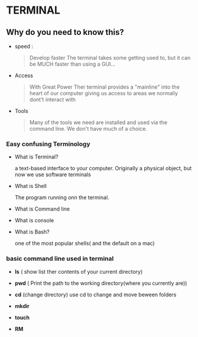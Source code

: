 # TERMINAL

## Why do you need to know this?

- speed :
  > Develop faster
  > The terminal takes some getting used to, but it can be MUCH faster than using a GUI...
- Access
  > With Great Power
  > Ther terminal provides a "mainline" into the heart of our computer giving us access to areas we normally dont't interact with
- Tools
  > Many of the tools we need are installed and used via the command line.
  > We don't have much of a choice.

### Easy confusing Terminology

- What is Terminal?

  a text-based interface to your computer. Originally a physical object, but now we use software terminals

- What is Shell

  The program running onn the terminal.

- What is Command line
- What is console
- What is Bash?

  one of the most popular shells( and the default on a mac)

### basic command line used in terminal

- **ls** ( show list ther contents of your current directory)
- **pwd** ( Print the path to the working directory(where you currently are))
- **cd** (change directory) use cd to change and move beween folders
- **mkdir**

- **touch**

- **RM**
